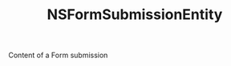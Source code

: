 ﻿---
uid: crmscript_ref_NSFormSubmissionEntity
title: NSFormSubmissionEntity
intellisense: Void.NSFormSubmissionEntity
keywords: NSFormSubmissionEntity
so.topic: reference
---

Content of a Form submission
